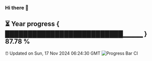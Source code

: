 ### Hi there 👋
⏳ Year progress { ██████████████████████████▁▁▁▁ } 87.78 %
---
⏰ Updated on Sun, 17 Nov 2024 06:24:30 GMT
![Progress Bar CI](https://github.com/liununu/liununu/workflows/Progress%20Bar%20CI/badge.svg)
